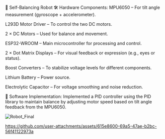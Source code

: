 🤖 Self-Balancing Robot
🛠️ Hardware Components:
MPU6050 – For tilt angle measurement (gyroscope + accelerometer).

L293D Motor Driver – To control the two DC motors.

2 × DC Motors – Used for balance and movement.

ESP32-WROOM – Main microcontroller for processing and control.

2 × Dot Matrix Displays – For visual feedback or expression (e.g., eyes or status).

Boost Converters – To stabilize voltage levels for different components.

Lithium Battery – Power source.

Electrolytic Capacitor – For voltage smoothing and noise reduction.

💾 Software Implementation:
Implemented a PID controller using the PID library to maintain balance by adjusting motor speed based on tilt angle feedback from the MPU6050.


![Robot_Final](https://github.com/user-attachments/assets/734f6d4b-5b89-4b43-b5e8-48a4793c7ed1)




https://github.com/user-attachments/assets/615e8600-69a5-47ae-b2bc-56f41122973a



